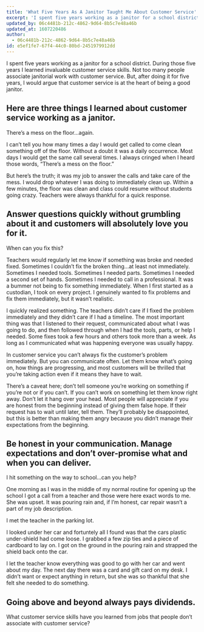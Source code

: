 ```yaml
---
title: 'What Five Years As A Janitor Taught Me About Customer Service'
excerpt: 'I spent five years working as a janitor for a school district. During those five years I learned invaluable customer service skills. After doing it for five years, I would argue that customer service is at the heart of being a good janitor.'
updated_by: 06c4481b-212c-4862-9d64-8b5c7e48a46b
updated_at: 1607220486
author:
  - 06c4481b-212c-4862-9d64-8b5c7e48a46b
id: e5ef1fe7-67f4-44c0-80bd-2451979912dd
---
```

I spent five years working as a janitor for a school district. During those five years I learned invaluable customer service skills. Not too many people associate janitorial work with customer service. But, after doing it for five years, I would argue that customer service is at the heart of being a good janitor.

## Here are three things I learned about customer service working as a janitor.

There’s a mess on the floor…again.

I can’t tell you how many times a day I would get called to come clean something off of the floor. Without a doubt it was a daily occurrence. Most days I would get the same call several times. I always cringed when I heard those words, “There’s a mess on the floor.”

But here’s the truth; it was my job to answer the calls and take care of the mess. I would drop whatever I was doing to immediately clean up. Within a few minutes, the floor was clean and class could resume without students going crazy. Teachers were always thankful for a quick response.

## Answer questions quickly without grumbling about it and customers will absolutely love you for it.

When can you fix this?

Teachers would regularly let me know if something was broke and needed fixed. Sometimes I couldn’t fix the broken thing…at least not immediately. Sometimes I needed tools. Sometimes I needed parts. Sometimes I needed a second set of hands. Sometimes I needed to call in a professional. It was a bummer not being to fix something immediately. When I first started as a custodian, I took on every project. I genuinely wanted to fix problems and fix them immediately, but it wasn’t realistic.

I quickly realized something. The teachers didn’t care if I fixed the problem immediately and they didn’t care if I had a timeline. The most important thing was that I listened to their request, communicated about what I was going to do, and then followed through when I had the tools, parts, or help I needed. Some fixes took a few hours and others took more than a week. As long as I communicated what was happening everyone was usually happy.

In customer service you can’t always fix the customer’s problem immediately. But you can communicate often. Let them know what’s going on, how things are progressing, and most customers will be thrilled that you’re taking action even if it means they have to wait.

There’s a caveat here; don’t tell someone you’re working on something if you’re not or if you can’t. If you can’t work on something let them know right away. Don’t let it hang over your head. Most people will appreciate if you are honest from the beginning instead of giving them false hope. If their request has to wait until later, tell them. They’ll probably be disappointed, but this is better than making them angry because you didn’t manage their expectations from the beginning.

## Be honest in your communication. Manage expectations and don’t over-promise what and when you can deliver.

I hit something on the way to school…can you help?

One morning as I was in the middle of my normal routine for opening up the school I got a call from a teacher and those were here exact words to me. She was upset. It was pouring rain and, if I’m honest, car repair wasn’t a part of my job description.

I met the teacher in the parking lot.

I looked under her car and fortuntely all I found was that the cars plastic under-shield had come loose. I grabbed a few zip ties and a piece of cardboard to lay on. I got on the ground in the pouring rain and strapped the shield back onto the car.

I let the teacher know everything was good to go with her car and went about my day. The next day there was a card and gift card on my desk. I didn’t want or expect anything in return, but she was so thankful that she felt she needed to do something.

## Going above and beyond always pays dividends.

What customer service skills have you learned from jobs that people don’t associate with customer service?